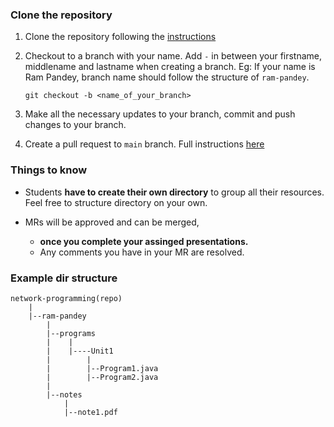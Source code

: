 ### Clone the repository

1. Clone the repository following the [instructions](https://docs.github.com/en/repositories/creating-and-managing-repositories/cloning-a-repository)

2. Checkout to a branch with your name. Add `-` in between your firstname, middlename and lastname when creating a branch. Eg: If your name is Ram Pandey,  branch name should follow the structure of `ram-pandey`.

    ```
    git checkout -b <name_of_your_branch>
    ```
3. Make all the necessary updates to your branch, commit and push changes to your branch.
4. Create a pull request to `main` branch. Full instructions [here](https://docs.github.com/en/repositories/creating-and-managing-repositories/cloning-a-repository)

### Things to know
- Students **have to create their own directory** to group all their resources. Feel free to structure directory on your own.

- MRs will be approved and can be merged,
    - **once you complete your assinged presentations.**
    - Any comments you have in your MR are resolved.

### Example dir structure

```
network-programming(repo)
    |
    |--ram-pandey
        |
        |--programs
        |    |
        |    |----Unit1
        |        |
        |        |--Program1.java
        |        |--Program2.java
        |
        |--notes
            |
            |--note1.pdf
```
